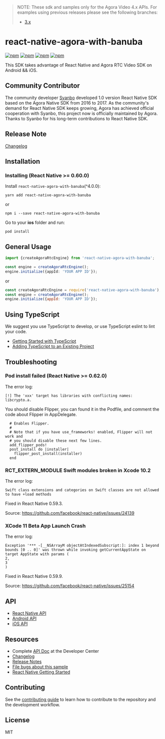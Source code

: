 > NOTE: These sdk and samples only for the Agora Video 4.x APIs. For examples using previous releases please see the following branches:
>  - [3.x](https://github.com/AgoraIO-Extensions/react-native-agora-with-banuba/tree/3.x)

# react-native-agora-with-banuba

[![npm](https://img.shields.io/npm/v/react-native-agora-with-banuba.svg)](https://www.npmjs.com/package/react-native-agora-with-banuba)
[![npm](https://img.shields.io/npm/dm/react-native-agora-with-banuba.svg)](https://www.npmjs.com/package/react-native-agora-with-banuba)
[![npm](https://img.shields.io/npm/dt/react-native-agora-with-banuba.svg)](https://www.npmjs.com/package/react-native-agora-with-banuba)
[![npm](https://img.shields.io/npm/l/react-native-agora-with-banuba.svg)](LICENSE)

This SDK takes advantage of React Native and Agora RTC Video SDK on Android && iOS.

## Community Contributor

The community developer [Syanbo](https://github.com/syanbo) developed 1.0 version React Native SDK based on the Agora
Native SDK from 2016 to 2017. As the community's demand for React Native SDK keeps growing, Agora has achieved official
cooperation with Syanbo, this project now is officially maintained by Agora. Thanks to Syanbo for his long-term
contributions to React Native SDK.

## Release Note

[Changelog](CHANGELOG.md)

## Installation

### Installing (React Native >= 0.60.0)

Install `react-native-agora-with-banuba`(^4.0.0):

```shell script
yarn add react-native-agora-with-banuba
```

or

```shell script
npm i --save react-native-agora-with-banuba
```

Go to your **ios** folder and run:

```shell script
pod install
```

## General Usage

```typescript
import {createAgoraRtcEngine} from 'react-native-agora-with-banuba';

const engine = createAgoraRtcEngine();
engine.initialize({appId: 'YOUR APP ID'});
```

or

```javascript
const createAgoraRtcEngine = require('react-native-agora-with-banuba');
const engine = createAgoraRtcEngine();
engine.initialize({appId: 'YOUR APP ID'});
```

## Using TypeScript

We suggest you use TypeScript to develop, or use TypeScript eslint to lint your code.

* [Getting Started with TypeScript](https://reactnative.dev/docs/typescript#getting-started-with-typescript)
* [Adding TypeScript to an Existing Project](https://reactnative.dev/docs/typescript#adding-typescript-to-an-existing-project)

## Troubleshooting

### Pod install failed (React Native >= 0.62.0)

The error log:

```
[!] The 'xxx' target has libraries with conflicting names: libcrypto.a.
```

You should disable Flipper, you can found it in the Podfile, and comment the code about Flipper in AppDelegate.

```
  # Enables Flipper.
  #
  # Note that if you have use_frameworks! enabled, Flipper will not work and
  # you should disable these next few lines.
  add_flipper_pods!
  post_install do |installer|
    flipper_post_install(installer)
  end
```

### RCT_EXTERN_MODULE Swift modules broken in Xcode 10.2

The error log:

```
Swift class extensions and categories on Swift classes are not allowed to have +load methods
```

Fixed in React Native 0.59.3.

Source: https://github.com/facebook/react-native/issues/24139

### XCode 11 Beta App Launch Crash

The error log:

```
Exception '*** -[__NSArrayM objectAtIndexedSubscript:]: index 1 beyond bounds [0 .. 0]' was thrown while invoking getCurrentAppState on target AppState with params (
2,
3
)
```

Fixed in React Native 0.59.9.

Source: https://github.com/facebook/react-native/issues/25154

## API

* [React Native API](https://api-ref.agora.io/en/video-sdk/react-native/4.x/API/rtc_api_overview_ng.html)
* [Android API](https://api-ref.agora.io/en/video-sdk/android/4.x/API/rtc_api_overview_ng.html)
* [iOS API](https://api-ref.agora.io/en/video-sdk/ios/4.x/API/rtc_api_overview_ng.html)

## Resources

* Complete [API Doc](https://docs.agora.io/en/) at the Developer Center
* [Changelog](CHANGELOG.md)
* [Release Notes](https://docs.agora.io/en/video-calling/reference/release-notes?platform=react-native)
* [File bugs about this sample](https://github.com/AgoraIO-Extensions/react-native-agora-with-banuba/issues)
* [React Native Getting Started](https://facebook.github.io/react-native/docs/getting-started.html)

## Contributing

See the [contributing guide](CONTRIBUTING.md) to learn how to contribute to the repository and the development workflow.

## License

MIT
